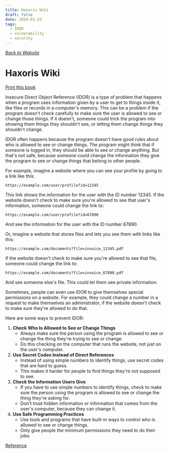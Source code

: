 ```yaml
---
title: Haxoris Wiki
draft: false
date: 2024-01-23
tags:
  - IDOR
  - vulnerability
  - security
---
```


[_Back to Website_](https://haxoris.com/ "Back to Website")

# Haxoris Wiki

[Print this book](https://haxoris.com/haxoris-wiki/print.html "Print this book")

Insecure Direct Object Reference (IDOR) is a type of problem that happens when a program uses information given by a user to get to things inside it, like files or records in a computer's memory. This can be a problem if the program doesn't check carefully to make sure the user is allowed to see or change those things. If it doesn't, someone could trick the program into showing them things they shouldn't see, or letting them change things they shouldn't change.

IDOR often happens because the program doesn't have good rules about who is allowed to see or change things. The program might think that if someone is logged in, they should be able to see or change anything. But that's not safe, because someone could change the information they give the program to see or change things that belong to other people.

For example, imagine a website where you can see your profile by going to a link like this:

`https://example.com/user/profile?id=12345`

This link shows the information for the user with the ID number 12345. If the website doesn't check to make sure you're allowed to see that user's information, someone could change the link to:

`https://example.com/user/profile?id=67890`

And see the information for the user with the ID number 67890.

Or, imagine a website that stores files and lets you see them with links like this:

`https://example.com/documents?file=invoice_12345.pdf`

If the website doesn't check to make sure you're allowed to see that file, someone could change the link to:

`https://example.com/documents?file=invoice_67890.pdf`

And see someone else's file. This could let them see private information.

Sometimes, people can even use IDOR to give themselves special permissions on a website. For example, they could change a number in a request to make themselves an administrator, if the website doesn't check to make sure they're allowed to do that.

Here are some ways to prevent IDOR:

1. **Check Who Is Allowed to See or Change Things**
   - Always make sure the person using the program is allowed to see or change the thing they're trying to see or change.
   - Do this checking on the computer that runs the website, not just on the user's computer.
2. **Use Secret Codes Instead of Direct References**
   - Instead of using simple numbers to identify things, use secret codes that are hard to guess.
   - This makes it harder for people to find things they're not supposed to see.
3. **Check the Information Users Give**
   - If you have to use simple numbers to identify things, check to make sure the person using the program is allowed to see or change the thing they're asking for.
   - Don't trust hidden information or information that comes from the user's computer, because they can change it.
4. **Use Safe Programming Practices**
   - Use tools and programs that have built-in ways to control who is allowed to see or change things.
   - Only give people the minimum permissions they need to do their jobs.

[Reference](https://haxoris.com/haxoris-wiki/)
